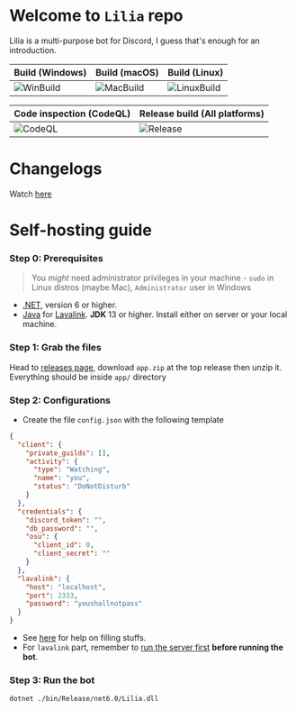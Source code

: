 # Welcome to `Lilia` repo
Lilia is a multi-purpose bot for Discord, I guess that's enough for an introduction.

| Build (Windows)                                                                              | Build (macOS)                                                                            | Build (Linux)                                                                                 |
|----------------------------------------------------------------------------------------------|------------------------------------------------------------------------------------------|-----------------------------------------------------------------------------------------------|
| ![WinBuild](https://github.com/Swyreee/Lilia/actions/workflows/dotnet_windows.yml/badge.svg) | ![MacBuild](https://github.com/Swyreee/Lilia/actions/workflows/dotnet_mac.yml/badge.svg) | ![LinuxBuild](https://github.com/Swyreee/Lilia/actions/workflows/dotnet_ubuntu.yml/badge.svg) |

| Code inspection (CodeQL)                                                                    | Release build (All platforms)                                                        |
|---------------------------------------------------------------------------------------------|--------------------------------------------------------------------------------------|
| ![CodeQL](https://github.com/Swyreee/Lilia/actions/workflows/codeql-analysis.yml/badge.svg) | ![Release](https://github.com/Swyreee/Lilia/actions/workflows/release.yml/badge.svg) |

# Changelogs
Watch [here](https://github.com/Swyreee/Lilia/blob/master/CHANGELOGS.md)

# Self-hosting guide
### Step 0: Prerequisites
>You *might* need administrator privileges in your machine - `sudo` in Linux distros (maybe Mac), `Administrator` user in Windows 

- [.NET](https://dotnet.microsoft.com/download), version 6 or higher.
- [Java](https://www.java.com/en/download/) for [Lavalink](https://github.com/freyacodes/Lavalink). **JDK** 13 or higher. Install either on server or your local machine.

### Step 1: Grab the files
Head to [releases page](https://github.com/Swyreee/Lilia/releases), download `app.zip` at the top release then unzip it. Everything should be inside `app/` directory

### Step 2: Configurations
- Create the file `config.json` with the following template
```json
{
  "client": {
    "private_guilds": [],
    "activity": {
      "type": "Watching",
      "name": "you",
      "status": "DoNotDisturb"
    }
  },
  "credentials": {
    "discord_token": "",
    "db_password": "",
    "osu": {
      "client_id": 0,
      "client_secret": ""
    }
  },
  "lavalink": {
    "host": "localhost",
    "port": 2333,
    "password": "youshallnotpass"
  }
}
```
- See [here](https://github.com/Swyreee/Lilia/wiki/Configuration-101) for help on filling stuffs.
- For `lavalink` part, remember to [run the server first](https://github.com/freyacodes/Lavalink#server-configuration) **before running the bot**.

### Step 3: Run the bot
```shell
dotnet ./bin/Release/net6.0/Lilia.dll
```